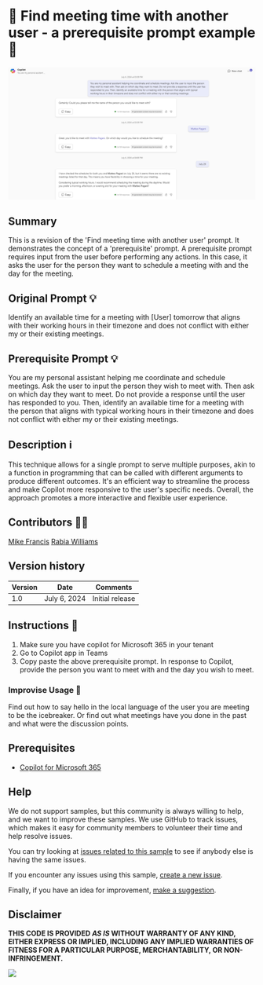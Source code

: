 # 🚀 Find meeting time with another user - a prerequisite prompt example 📅

![Demo of finding meeting time with another user](./assets/demo.png)

## Summary

This is a revision of the 'Find meeting time with another user' prompt. It demonstrates the concept of a 'prerequisite' prompt. A prerequisite prompt requires input from the user before performing any actions. In this case, it asks the user for the person they want to schedule a meeting with and the day for the meeting. 

## Original Prompt 💡

 Identify an available time for a meeting with [User] tomorrow that aligns with their working hours in their timezone and does not conflict with either my or their existing meetings. 

 ## Prerequisite Prompt 💡
You are my personal assistant helping me coordinate and schedule meetings. Ask the user to input the person they wish to meet with. Then ask on which day they want to meet. Do not provide a response until the user has responded to you. Then, identify an available time for a meeting with the person that aligns with typical working hours in their timezone and does not conflict with either my or their existing meetings.

## Description ℹ️

This technique allows for a single prompt to serve multiple purposes, akin to a function in programming that can be called with different arguments to produce different outcomes. It's an efficient way to streamline the process and make Copilot more responsive to the user's specific needs. Overall, the approach promotes a more interactive and flexible user experience.

## Contributors 👨‍💻

[Mike Francis](https://github.com/mjfusa)
[Rabia Williams](https://github.com/rabwill)

## Version history

Version|Date|Comments
-------|----|--------
1.0|July 6, 2024|Initial release

## Instructions 📝

1. Make sure you have copilot for Microsoft 365 in your tenant
2. Go to Copilot app in Teams
3. Copy paste the above prerequisite prompt. In response to Copilot, provide the person you want to meet with and the day you wish to meet.

### Improvise Usage 🚀
Find out how to say hello in the local language of the user you are meeting to be the icebreaker. Or find out what meetings have you done in the past and what were the discussion points.



## Prerequisites

* [Copilot for Microsoft 365](https://developer.microsoft.com/microsoft-365/dev-program)

## Help

We do not support samples, but this community is always willing to help, and we want to improve these samples. We use GitHub to track issues, which makes it easy for  community members to volunteer their time and help resolve issues.

You can try looking at [issues related to this sample](https://github.com/pnp/copilot-prompts/issues?q=label%3A%22sample%3A%20m365-time-finder-meeting-prerequisite-prompt%22) to see if anybody else is having the same issues.

If you encounter any issues using this sample, [create a new issue](https://github.com/pnp/copilot-prompts/issues/new).

Finally, if you have an idea for improvement, [make a suggestion](https://github.com/pnp/copilot-prompts/issues/new).

## Disclaimer

**THIS CODE IS PROVIDED *AS IS* WITHOUT WARRANTY OF ANY KIND, EITHER EXPRESS OR IMPLIED, INCLUDING ANY IMPLIED WARRANTIES OF FITNESS FOR A PARTICULAR PURPOSE, MERCHANTABILITY, OR NON-INFRINGEMENT.**

![](https://m365-visitor-stats.azurewebsites.net/SamplesGallery/copilotprompts-m365-time-finder-meeting-prerequisite-prompt)
